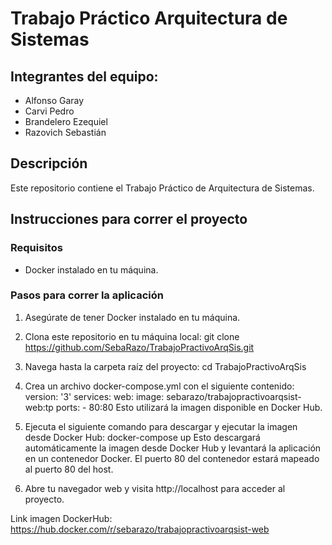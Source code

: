 # Trabajo Práctico Arquitectura de Sistemas

## Integrantes del equipo:
- Alfonso Garay 
- Carvi Pedro 
- Brandelero Ezequiel 
- Razovich Sebastián


## Descripción
Este repositorio contiene el Trabajo Práctico de Arquitectura de Sistemas.

## Instrucciones para correr el proyecto

### Requisitos
- Docker instalado en tu máquina.

### Pasos para correr la aplicación
1. Asegúrate de tener Docker instalado en tu máquina. 
2. Clona este repositorio en tu máquina local: git clone https://github.com/SebaRazo/TrabajoPractivoArqSis.git
3. Navega hasta la carpeta raíz del proyecto: cd TrabajoPractivoArqSis
4. Crea un archivo docker-compose.yml con el siguiente contenido:
    version: '3'
    services:
      web:
        image: sebarazo/trabajopractivoarqsist-web:tp
        ports:
          - 80:80
  Esto utilizará la imagen disponible en Docker Hub.
  
5. Ejecuta el siguiente comando para descargar y ejecutar la imagen desde Docker Hub: docker-compose up
     Esto descargará automáticamente la imagen desde Docker Hub y levantará la aplicación en un contenedor Docker. 
     El puerto 80 del contenedor estará mapeado al puerto 80 del host.
6. Abre tu navegador web y visita http://localhost para acceder al proyecto.
  
Link imagen DockerHub: https://hub.docker.com/r/sebarazo/trabajopractivoarqsist-web
